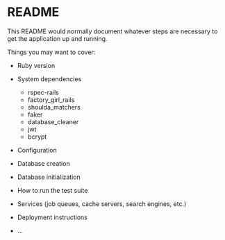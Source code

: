 # README

This README would normally document whatever steps are necessary to get the
application up and running.

Things you may want to cover:

* Ruby version

* System dependencies
  * rspec-rails
  * factory_girl_rails
  * shoulda_matchers
  * faker
  * database_cleaner
  * jwt
  * bcrypt

* Configuration

* Database creation

* Database initialization

* How to run the test suite

* Services (job queues, cache servers, search engines, etc.)

* Deployment instructions

* ...
